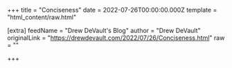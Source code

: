 
+++
title = "Conciseness"
date = 2022-07-26T00:00:00.000Z
template = "html_content/raw.html"

[extra]
feedName = "Drew DeVault's Blog"
author = "Drew DeVault"
originalLink = "https://drewdevault.com/2022/07/26/Conciseness.html"
raw = ""

+++

